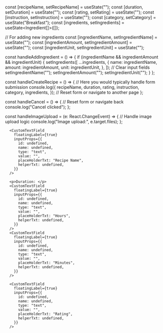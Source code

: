   const [recipeName, setRecipeName] = useState<string>("");
  const [duration, setDuration] = useState<string>("");
  const [rating, setRating] = useState<string>("");
  const [instruction, setInstruction] = useState<string>("");
  const [category, setCategory] = useState<string>("Breakfast");
  const [ingredients, setIngredients] = useState<Ingredient[]>([]);

  // For adding new ingredients
  const [ingredientName, setIngredientName] = useState<string>("");
  const [ingredientAmount, setIngredientAmount] = useState<string>("");
  const [ingredientUnit, setIngredientUnit] = useState<string>("");

  const handleAddIngredient = () => {
    if (ingredientName && ingredientAmount && ingredientUnit) {
      setIngredients([
        ...ingredients,
        {
          name: ingredientName,
          amount: ingredientAmount,
          unit: ingredientUnit,
        },
      ]);
      // Clear input fields
      setIngredientName("");
      setIngredientAmount("");
      setIngredientUnit("");
    }
  };

  const handleCreateRecipe = () => {
    // Here you would typically handle form submission
    console.log({
      recipeName,
      duration,
      rating,
      instruction,
      category,
      ingredients,
    });
    // Reset form or navigate to another page
  };

  const handleCancel = () => {
    // Reset form or navigate back
    console.log("Cancel clicked");
  };

  const handleImageUpload = (e: React.ChangeEvent<HTMLInputElement>) => {
    // Handle image upload logic
    console.log("Image upload:", e.target.files);
  };







  
      <CustomTextField
        floatingLabel={true}
        inputProps={{
          id: undefined,
          name: undefined,
          type: "text",
          value: "",
          placeHolderTxt: "Recipe Name",
          helperTxt: undefined,
        }}
      />

      <p>Duration: </p>
      <CustomTextField
        floatingLabel={true}
        inputProps={{
          id: undefined,
          name: undefined,
          type: "text",
          value: "",
          placeHolderTxt: "Hours",
          helperTxt: undefined,
        }}
      />
      <CustomTextField
        floatingLabel={true}
        inputProps={{
          id: undefined,
          name: undefined,
          type: "text",
          value: "",
          placeHolderTxt: "Minutes",
          helperTxt: undefined,
        }}
      />

      <CustomTextField
        floatingLabel={true}
        inputProps={{
          id: undefined,
          name: undefined,
          type: "text",
          value: "",
          placeHolderTxt: "Rating",
          helperTxt: undefined,
        }}
      />